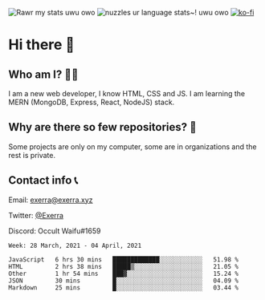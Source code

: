 ![Rawr my stats uwu owo](https://github-readme-stats.vercel.app/api?username=Exerra&show_icons=true&theme=buefy)
![nuzzles ur language stats~! uwu owo](https://github-readme-stats.vercel.app/api/top-langs/?username=Exerra&layout=compact)
[![ko-fi](https://www.ko-fi.com/img/githubbutton_sm.svg)](https://ko-fi.com/X8X130H96)
# Hi there 👋
## Who am I? 🙋‍♀️
I am a new web developer, I know HTML, CSS and JS. I am learning the MERN (MongoDB, Express, React, NodeJS) stack.
## Why are there so few repositories? 🤔
Some projects are only on my computer, some are in organizations and the rest is private.
## Contact info 📞
Email: [exerra@exerra.xyz](mailto:exerra@exerra.xyz)

Twitter: [@Exerra](https://twitter.com/exerra)

Discord: Occult Waifu#1659

<!--START_SECTION:waka-->
```text
Week: 28 March, 2021 - 04 April, 2021

JavaScript   6 hrs 30 mins   █████████████░░░░░░░░░░░░   51.98 % 
HTML         2 hrs 38 mins   █████▒░░░░░░░░░░░░░░░░░░░   21.05 % 
Other        1 hr 54 mins    ███▓░░░░░░░░░░░░░░░░░░░░░   15.24 % 
JSON         30 mins         █░░░░░░░░░░░░░░░░░░░░░░░░   04.09 % 
Markdown     25 mins         █░░░░░░░░░░░░░░░░░░░░░░░░   03.44 % 
```
<!--END_SECTION:waka-->

